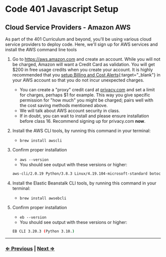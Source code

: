 # Code 401 Javascript Setup

## Cloud Service Providers - Amazon AWS

As part of the 401 Curriculum and beyond, you'll be using various cloud service providers to deploy code. Here, we'll sign up for AWS services and install the AWS command line tools

1. Go to <https://aws.amazon.com> and create an account. While you will not be charged, Amazon will want a Credit Card as validation. You will get $200 in free usage credits when you create your account.  It is highly recommended that you [setup Billing and Cost Alerts](https://www.codefellows.org/blog/aws-without-breaking-the-bank){:target="_blank"} in your AWS account so that you do not incur unexpected charges.
    - You can create a "proxy" credit card at [privacy.com](privacy.com) and set a limit for charges, perhaps $1 for example.  This way you give specific permission for "how much" you might be charged; pairs well with the cost saving methods mentioned above.    
    - We will talk about AWS account security in class.  
    - If in doubt, you can wait to install and please ensure installation before class 16.  Recommend signing up for privacy.com **now**.

1. Install the AWS CLI tools, by running this command in your terminal:
   - `brew install awscli`
1. Confirm proper installation
   - `aws --version`
   - You should see output with these versions or higher:

   ```bash
   aws-cli/2.0.19 Python/3.8.3 Linux/4.19.104-microsoft-standard botocore/2.0.0dev23
   ```

1. Install the Elastic Beanstalk CLI tools, by running this command in your terminal:
   - `brew install awsebcli`
1. Confirm proper installation
   - `eb --version`
   - You should see output with these versions or higher:

   ```bash
   EB CLI 3.20.3 (Python 3.10.)
   ```

---

### [⇐ Previous](./1-httpie.md) | [Next ⇒](./3-postgres.md)
